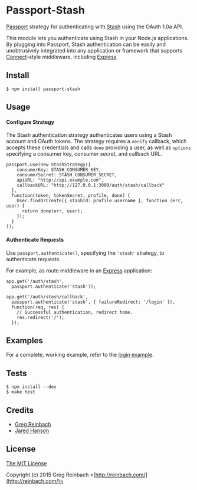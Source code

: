 # Passport-Stash

[Passport](https://github.com/jaredhanson/passport) strategy for authenticating
with [Stash](https://www.atlassian.com/software/stash/) using the OAuth 1.0a API.

This module lets you authenticate using Stash in your Node.js applications.
By plugging into Passport, Stash authentication can be easily and
unobtrusively integrated into any application or framework that supports
[Connect](http://www.senchalabs.org/connect/)-style middleware, including
[Express](http://expressjs.com/).

## Install

    $ npm install passport-stash

## Usage

#### Configure Strategy

The Stash authentication strategy authenticates users using a Stash
account and OAuth tokens.  The strategy requires a `verify` callback, which
accepts these credentials and calls `done` providing a user, as well as
`options` specifying a consumer key, consumer secret, and callback URL.


    passport.use(new StashStrategy({
        consumerKey: STASH_CONSUMER_KEY,
        consumerSecret: STASH_CONSUMER_SECRET,
        apiURL: "http://api.example.com",
        callbackURL: "http://127.0.0.1:3000/auth/stash/callback"
      },
      function(token, tokenSecret, profile, done) {
        User.findOrCreate({ stashId: profile.username }, function (err, user) {
          return done(err, user);
        });
      }
    ));

#### Authenticate Requests

Use `passport.authenticate()`, specifying the `'stash'` strategy, to
authenticate requests.

For example, as route middleware in an [Express](http://expressjs.com/)
application:

    app.get('/auth/stash',
      passport.authenticate('stash'));

    app.get('/auth/stash/callback',
      passport.authenticate('stash', { failureRedirect: '/login' }),
      function(req, res) {
        // Successful authentication, redirect home.
        res.redirect('/');
      });

## Examples

For a complete, working example, refer to the [login example](https://github.com/reinbach/passport-stash/tree/master/examples/login).

## Tests

    $ npm install --dev
    $ make test


## Credits

  - [Greg Reinbach](http://github.com/reinbach)
  - [Jared Hanson](http://github.com/jaredhanson)

## License

[The MIT License](http://opensource.org/licenses/MIT)

Copyright (c) 2015 Greg Reinbach <[http://reinbach.com/](http://reinbach.com/)>
